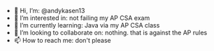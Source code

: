 - 👋 Hi, I’m: @andykasen13
- 👀 I’m interested in: not failing my AP CSA exam
- 🌱 I’m currently learning: Java via my AP CSA class
- 💞️ I’m looking to collaborate on: nothing. that is against the AP rules
- 📫 How to reach me: don't please

<!---
andykasen13/andykasen13 is a ✨ special ✨ repository because its `README.md` (this file) appears on your GitHub profile.
You can click the Preview link to take a look at your changes.
--->
